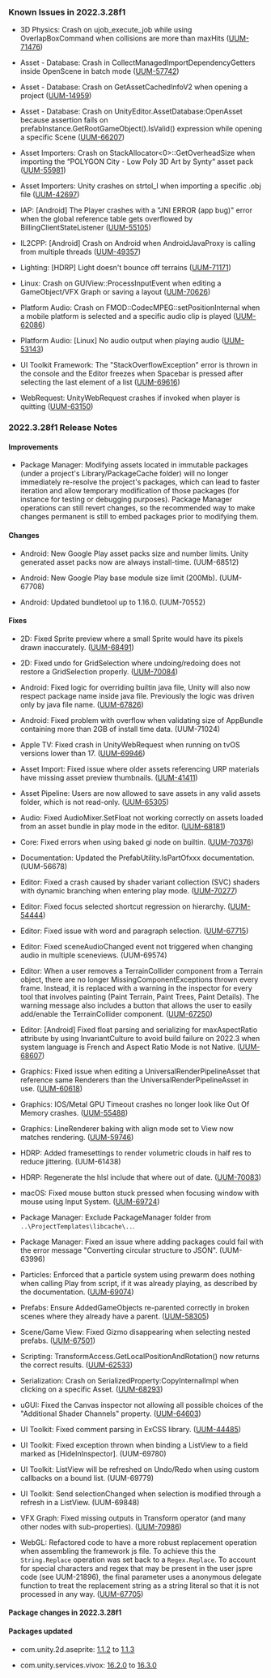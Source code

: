 ### Known Issues in 2022.3.28f1

- 3D Physics:  Crash on ujob_execute_job while using OverlapBoxCommand when collisions are more than maxHits
    ([UUM-71476](https://issuetracker.unity3d.com/issues/crash-on-ujob-execute-job-while-using-overlapboxcommand-when-collisions-are-more-than-maxhits))

- Asset - Database: Crash in CollectManagedImportDependencyGetters inside OpenScene in batch mode
    ([UUM-57742](https://issuetracker.unity3d.com/issues/crash-in-collectmanagedimportdependencygetters-inside-openscene-in-batch-mode))

- Asset - Database: Crash on GetAssetCachedInfoV2 when opening a project
    ([UUM-14959](https://issuetracker.unity3d.com/issues/crash-on-getassetcachedinfov2-when-opening-a-project))

- Asset - Database: Crash on UnityEditor.AssetDatabase:OpenAsset because assertion fails on prefabInstance.GetRootGameObject().IsValid() expression while opening a specific Scene
    ([UUM-66207](https://issuetracker.unity3d.com/issues/crash-on-unityeditor-dot-assetdatabase-openasset-because-assertion-fails-on-prefabinstance-dot-getrootgameobject-dot-isvalid-expression-while-opening-a-specific-scene))

- Asset Importers: Crash on StackAllocator<0>::GetOverheadSize when importing the “POLYGON City - Low Poly 3D Art by Synty“ asset pack
    ([UUM-55981](https://issuetracker.unity3d.com/issues/crash-on-stackallocator-getoverheadsize-when-importing-the-polygon-city-low-poly-3d-art-by-synty-asset-pack))

- Asset Importers: Unity crashes on strtol_l when importing a specific .obj file
    ([UUM-42697](https://issuetracker.unity3d.com/issues/unity-crashes-on-strtol-l-when-importing-a-specific-obj-file))

- IAP: [Android] The Player crashes with a "JNI ERROR (app bug)" error when the global reference table gets overflowed by BillingClientStateListener
    ([UUM-55105](https://issuetracker.unity3d.com/issues/android-the-player-crashes-with-a-jni-error-app-bug-error-when-the-global-reference-table-gets-overflowed-by-billingclientstatelistener))

- IL2CPP: [Android] Crash on Android when AndroidJavaProxy is calling from multiple threads
    ([UUM-49357](https://issuetracker.unity3d.com/issues/android-crash-on-android-when-androidjavaproxy-is-calling-from-multiple-threads))

- Lighting: [HDRP] Light doesn't bounce off terrains
    ([UUM-71171](https://issuetracker.unity3d.com/issues/hdrp-light-doesnt-bounce-off-terrains))

- Linux:  Crash on GUIView::ProcessInputEvent when editing a GameObject/VFX Graph or saving a layout
    ([UUM-70626](https://issuetracker.unity3d.com/issues/linux-crash-on-guiview-processinputevent-when-editing-a-gameobject-slash-vfx-graph-or-saving-a-layout))

- Platform Audio: Crash on FMOD::CodecMPEG::setPositionInternal when a mobile platform is selected and a specific audio clip is played
    ([UUM-62086](https://issuetracker.unity3d.com/issues/crash-on-fmod-codecmpeg-setpositioninternal-when-a-mobile-platform-is-selected-and-a-specific-audio-clip-is-played))

- Platform Audio: [Linux] No audio output when playing audio
    ([UUM-53143](https://issuetracker.unity3d.com/issues/linux-no-audio-output-when-playing-audio))

- UI Toolkit Framework: The "StackOverflowException" error is thrown in the console and the Editor freezes when Spacebar is pressed after selecting the last element of a list
    ([UUM-69616](https://issuetracker.unity3d.com/issues/the-stackoverflowexception-error-is-thrown-in-the-console-and-the-editor-freezes-when-spacebar-is-pressed-after-selecting-the-last-element-of-a-list))

- WebRequest: UnityWebRequest crashes if invoked when player is quitting
    ([UUM-63150](https://issuetracker.unity3d.com/issues/unitywebrequest-crashes-if-invoked-when-player-is-quitting))



### 2022.3.28f1 Release Notes

#### Improvements

- Package Manager: Modifying assets located in immutable packages \(under a project's Library/PackageCache folder\) will no longer immediately re-resolve the project's packages, which can lead to faster iteration and allow temporary modification of those packages \(for instance for testing or debugging purposes\). Package Manager operations can still revert changes, so the recommended way to make changes permanent is still to embed packages prior to modifying them.



#### Changes

- Android: New Google Play asset packs size and number limits. Unity generated asset packs now are always install-time.
    (UUM-68512)

- Android: New Google Play base module size limit \(200Mb\).
    (UUM-67708)

- Android: Updated bundletool up to 1.16.0.
    (UUM-70552)



#### Fixes

- 2D: Fixed Sprite preview where a small Sprite would have its pixels drawn inaccurately.
    ([UUM-68491](https://issuetracker.unity3d.com/issues/image-of-the-sprite-is-not-accurate-when-previewing-it-in-the-inspector-window))

- 2D: Fixed undo for GridSelection where undoing/redoing does not restore a GridSelection properly.
    ([UUM-70084](https://issuetracker.unity3d.com/issues/tile-paint-action-disappears-from-undo-history-when-tile-selection-tool-has-been-used-beforehand))

- Android: Fixed logic for overriding builtin java file, Unity will also now respect package name inside java file. Previously the logic was driven only by java file name.
    ([UUM-67826](https://issuetracker.unity3d.com/issues/android-cannot-find-symbol-public-class-unityplayeractivity-extends-com-dot-unity3d-dot-player-dot-unityplayeractivity-error-is-thrown-when-building-for-the-android-platform))

- Android: Fixed problem with overflow when validating size of AppBundle containing more than 2GB of install time data.
    (UUM-71024)

- Apple TV: Fixed crash in UnityWebRequest when running on tvOS versions lower than 17.
    ([UUM-69946](https://issuetracker.unity3d.com/issues/tvos-making-any-unitywebrequest-request-on-an-appletv-crashes-the-app-on-tvos-versions-below-17-dot-0))

- Asset Import: Fixed issue where older assets referencing URP materials have missing asset preview thumbnails.
    ([UUM-41411](https://issuetracker.unity3d.com/issues/prefab-thumbnails-are-only-shown-when-the-prefabs-are-reimported))

- Asset Pipeline: Users are now allowed to save assets in any valid assets folder, which is not read-only.
    ([UUM-65305](https://issuetracker.unity3d.com/issues/an-error-message-is-displayed-when-any-type-of-file-is-saved-outside-the-projects-assets-folder))

- Audio: Fixed AudioMixer.SetFloat not working correctly on assets loaded from an asset bundle in play mode in the editor.
    ([UUM-68181](https://issuetracker.unity3d.com/issues/audio-mixer-does-not-change-volume-when-lowering-volume-on-an-audio-mixer-loaded-from-assetbundles))

- Core: Fixed errors when using baked gi node on builtin.
    ([UUM-70376](https://issuetracker.unity3d.com/issues/shader-errors-are-thrown-when-using-baked-gi-node-within-the-shader-graph))

- Documentation: Updated the PrefabUtility.IsPartOfxxx documentation.
    (UUM-56678)

- Editor: Fixed a crash caused by shader variant collection \(SVC\) shaders with dynamic branching when entering play mode.
    ([UUM-70277](https://issuetracker.unity3d.com/issues/crash-on-shaderlab-shaderstate-applyshaderstate-when-entering-play-mode-and-calling-shaderwarmup-dot-warmupshaderfromcollection-with-a-shader-that-has-dynamic-branch))

- Editor: Fixed focus selected shortcut regression on hierarchy.
    ([UUM-54444](https://issuetracker.unity3d.com/issues/hierarchy-does-not-highlight-the-gameobject-with-a-blue-color-when-pressing-the-f-key-in-scene-view))

- Editor: Fixed issue with word and paragraph selection.
    ([UUM-67715](https://issuetracker.unity3d.com/issues/the-caret-is-placed-on-the-wrong-side-of-the-double-clicked-word-when-selecting-text))

- Editor: Fixed sceneAudioChanged event not triggered when changing audio in multiple sceneviews.
    (UUM-69574)

- Editor: When a user removes a TerrainCollider component from a Terrain object, there are no longer MissingComponentExceptions thrown every frame. Instead, it is replaced with a warning in the inspector for every tool that involves painting \(Paint Terrain, Paint Trees, Paint Details\). The warning message also includes a button that allows the user to easily add/enable the TerrainCollider component.
    ([UUM-67250](https://issuetracker.unity3d.com/issues/missingcomponentexception-errors-are-thrown-when-using-terrain-with-no-terrain-collider))

- Editor: \[Android\] Fixed float parsing and serializing for maxAspectRatio attribute by using InvariantCulture to avoid build failure on 2022.3 when system language is French and Aspect Ratio Mode is not Native.
    ([UUM-68607](https://issuetracker.unity3d.com/issues/android-android-build-fails-with-an-error-system-dot-formatexception-input-string-was-not-in-a-correct-format-dot-when-aspect-ratio-mode-is-set-to-other-than-native-aspect-ratio-and-windows-language-is-set-to-french-france))

- Graphics: Fixed issue when editing a UniversalRenderPipelineAsset that reference same Renderers than the UniversalRenderPipelineAsset in use.
    ([UUM-60618](https://issuetracker.unity3d.com/issues/sliders-in-the-urp-dot-asset-throws-nullreferenceexception))

- Graphics: IOS/Metal GPU Timeout crashes no longer look like Out Of Memory crashes.
    ([UUM-55488](https://issuetracker.unity3d.com/issues/ios-app-crashes-with-out-of-memory-exception-in-unitygfxdeviceworker-when-starting-the-app))

- Graphics: LineRenderer baking with align mode set to View now matches rendering.
    ([UUM-59746](https://issuetracker.unity3d.com/issues/mesh-collider-generated-on-a-rotated-slash-negative-scale-linerenderer-gameobject-is-incorrect-when-line-renderer-alignment-is-set-to-view))

- HDRP: Added framesettings to render volumetric clouds in half res to reduce jittering.
    (UUM-61438)

- HDRP: Regenerate the hlsl include that where out of date.
    ([UUM-70083](https://issuetracker.unity3d.com/issues/the-pregenerated-lightdefinition-dot-cs-dot-hlsl-does-not-match-the-source-lightdefinition-dot-cs-when-regenerating-shader-includes))

- macOS: Fixed mouse button stuck pressed when focusing window with mouse using Input System.
    ([UUM-69724](https://issuetracker.unity3d.com/issues/new-input-system-registers-mouse-down-events-when-clicking-or-dragging-the-title-bar-of-the-windowed-player-window-with-locked-cursor-on-macos))

- Package Manager: Exclude PackageManager folder from `..\ProjectTemplates\libcache\..`.

- Package Manager: Fixed an issue where adding packages could fail with the error message "Converting circular structure to JSON".
    (UUM-63996)

- Particles: Enforced that a particle system using prewarm does nothing when calling Play from script, if it was already playing, as described by the documentation.
    ([UUM-69074](https://issuetracker.unity3d.com/issues/currently-playing-particles-disappear-and-start-playing-again-when-the-particlesystem-dot-play-method-is-called))

- Prefabs: Ensure AddedGameObjects re-parented correctly in broken scenes where they already have a parent.
    ([UUM-58305](https://issuetracker.unity3d.com/issues/crash-on-block-remove-when-a-scene-is-opened-in-a-specific-project))

- Scene/Game View: Fixed Gizmo disappearing when selecting nested prefabs.
    ([UUM-67501](https://issuetracker.unity3d.com/issues/reflection-probe-gizmo-disappears-when-selecting-nested-prefabs))

- Scripting: TransformAccess.GetLocalPositionAndRotation\(\) now returns the correct results.
    ([UUM-62533](https://issuetracker.unity3d.com/issues/wrong-position-and-rotation-values-are-returned-when-using-transformaccess-dot-getlocalpositionandrotation))

- Serialization: Crash on SerializedProperty:CopyInternalImpl when clicking on a specific Asset.
    ([UUM-68293](https://issuetracker.unity3d.com/issues/crash-on-serializedproperty-copyinternalimpl-when-clicking-on-a-specific-asset))

- uGUI: Fixed the Canvas inspector not allowing all possible choices of the "Additional Shader Channels" property.
    ([UUM-64603](https://issuetracker.unity3d.com/issues/cannot-toggle-normal-or-tangent-when-selecting-in-additional-shader-channels-dropdown))

- UI Toolkit: Fixed comment parsing in ExCSS library.
    ([UUM-44485](https://issuetracker.unity3d.com/issues/uss-parsing-error-an-unexpected-error-occurred-errors-appear-when-having-one-or-more-slash-in-the-uss-file-after-slash-star-symbols))

- UI Toolkit: Fixed exception thrown when binding a ListView to a field marked as \[HideInInspector\].
    (UUM-69780)

- UI Toolkit: ListView will be refreshed on Undo/Redo when using custom callbacks on a bound list.
    (UUM-69779)

- UI Toolkit: Send selectionChanged when selection is modified through a refresh in a ListView.
    (UUM-69848)

- VFX Graph: Fixed missing outputs in Transform operator \(and many other nodes with sub-properties\).
    ([UUM-70986](https://issuetracker.unity3d.com/issues/vfx-missing-expand-option-with-output-slot))

- WebGL: Refactored code to have a more robust replacement operation when assembling the framework js file. To achieve this the `String.Replace` operation was set back to a `Regex.Replace`. To account for special characters and regex that may be present in the user jspre code \(see UUM-21896\), the final parameter uses a anonymous delegate function to treat the replacement string as a string literal so that it is not processed in any way.
    ([UUM-67705](https://issuetracker.unity3d.com/issues/jspre-files-are-not-included-when-building-for-webgl))




#### Package changes in 2022.3.28f1

#### Packages updated

- com.unity.2d.aseprite: [1.1.2](https://docs.unity3d.com/Packages/com.unity.2d.aseprite@1.1//changelog/CHANGELOG.html) to [1.1.3](https://docs.unity3d.com/Packages/com.unity.2d.aseprite@1.1//changelog/CHANGELOG.html)

- com.unity.services.vivox: [16.2.0](https://docs.unity3d.com/Packages/com.unity.services.vivox@16.2//changelog/CHANGELOG.html) to [16.3.0](https://docs.unity3d.com/Packages/com.unity.services.vivox@16.3//changelog/CHANGELOG.html)